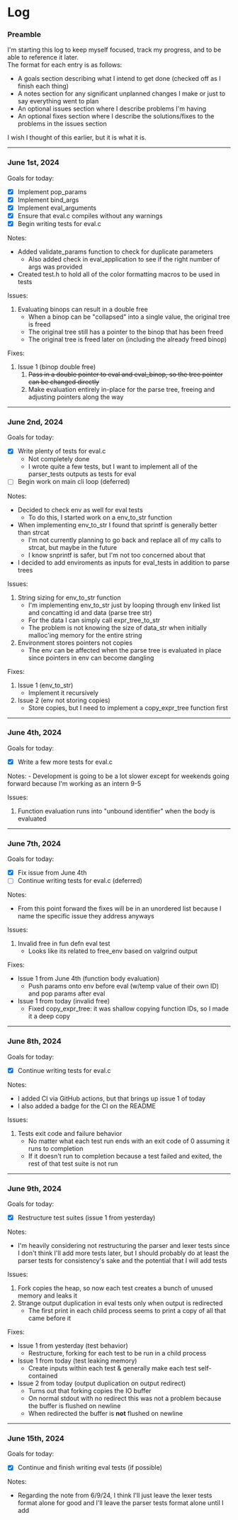 # Log

### Preamble

I'm starting this log to keep myself focused, track my progress, and to be able to reference it later. \
The format for each entry is as follows:
- A goals section describing what I intend to get done (checked off as I finish each thing)
- A notes section for any significant unplanned changes I make or just to say everything went to plan
- An optional issues section where I describe problems I'm having
- An optional fixes section where I describe the solutions/fixes to the problems in the issues section

I wish I thought of this earlier, but it is what it is.

---

### June 1st, 2024

Goals for today:
- [x] Implement pop\_params
- [x] Implement bind\_args
- [x] Implement eval\_arguments
- [x] Ensure that eval.c compiles without any warnings
- [x] Begin writing tests for eval.c

Notes:
- Added validate\_params function to check for duplicate parameters
    - Also added check in eval\_application to see if the right number of args was provided
- Created test.h to hold all of the color formatting macros to be used in tests

Issues:
1. Evaluating binops can result in a double free
    - When a binop can be "collapsed" into a single value, the original tree is freed
    - The original tree still has a pointer to the binop that has been freed
    - The original tree is freed later on (including the already freed binop)

Fixes:
1. Issue 1 (binop double free)
    1. ~~Pass in a double pointer to eval and eval\_binop, so the tree pointer can be changed directly~~
    2. Make evaluation entirely in-place for the parse tree, freeing and adjusting pointers along the way

---

### June 2nd, 2024

Goals for today:
- [x] Write plenty of tests for eval.c
    - Not completely done
    - I wrote quite a few tests, but I want to implement all of the parser\_tests outputs as tests for eval
- [ ] Begin work on main cli loop (deferred)

Notes:
- Decided to check env as well for eval tests
    - To do this, I started work on a env\_to\_str function
- When implementing env\_to\_str I found that sprintf is generally better than strcat
    - I'm not currently planning to go back and replace all of my calls to strcat, but maybe in the future
    - I know snprintf is safer, but I'm not too concerned about that
- I decided to add enviroments as inputs for eval\_tests in addition to parse trees

Issues:
1. String sizing for env\_to\_str function
    - I'm implementing env\_to\_str just by looping through env linked list and concatting id and data (parse tree str)
    - For the data I can simply call expr\_tree\_to\_str
    - The problem is not knowing the size of data\_str when initially malloc'ing memory for the entire string
2. Environment stores pointers not copies
    - The env can be affected when the parse tree is evaluated in place since pointers in env can become dangling

Fixes:
1. Issue 1 (env\_to\_str)
    - Implement it recursively
2. Issue 2 (env not storing copies)
    - Store copies, but I need to implement a copy\_expr\_tree function first

---

### June 4th, 2024

Goals for today:
- [x] Write a few more tests for eval.c

Notes:
    - Development is going to be a lot slower except for weekends going forward because I'm working as an intern 9-5

Issues:
1. Function evaluation runs into "unbound identifier" when the body is evaluated

---

### June 7th, 2024

Goals for today:

- [x] Fix issue from June 4th
- [ ] Continue writing tests for eval.c (deferred)

Notes:

- From this point forward the fixes will be in an unordered list because I name the specific issue they address anyways

Issues:

1. Invalid free in fun defn eval test
    - Looks like its related to free\_env based on valgrind output

Fixes:

- Issue 1 from June 4th (function body evaluation)
    - Push params onto env before eval (w/temp value of their own ID) and pop params after eval
- Issue 1 from today (invalid free)
    - Fixed copy\_expr\_tree: it was shallow copying function IDs, so I made it a deep copy

---

### June 8th, 2024

Goals for today:

- [x] Continue writing tests for eval.c

Notes:

- I added CI via GitHub actions, but that brings up issue 1 of today
- I also added a badge for the CI on the README

Issues:

1. Tests exit code and failure behavior
   - No matter what each test run ends with an exit code of 0 assuming it runs to completion
   - If it doesn't run to completion because a test failed and exited, the rest of that test suite is not run

---

### June 9th, 2024

Goals for today:

- [x] Restructure test suites (issue 1 from yesterday)

Notes:
- I'm heavily considering not restructuring the parser and lexer tests since I don't think I'll add more tests later,
but I should probably do at least the parser tests for consistency's sake and the potential that I will add tests

Issues:

1. Fork copies the heap, so now each test creates a bunch of unused memory and leaks it
2. Strange output duplication in eval tests only when output is redirected
    - The first print in each child process seems to print a copy of all that came before it

Fixes:
- Issue 1 from yesterday (test behavior)
    - Restructure, forking for each test to be run in a child process
- Issue 1 from today (test leaking memory)
    - Create inputs within each test & generally make each test self-contained
- Issue 2 from today (output duplication on output redirect)
    - Turns out that forking copies the IO buffer
    - On normal stdout with no redirect this was not a problem because the buffer is flushed on newline
    - When redirected the buffer is **not** flushed on newline

---

### June 15th, 2024

Goals for today:

- [x] Continue and finish writing eval tests (if possible)

Notes:

- Regarding the note from 6/9/24, I think I'll just leave the lexer tests format alone for good and I'll leave the 
parser tests format alone until I add

